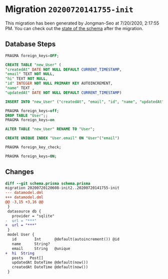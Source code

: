 # Migration `20200720141755-init`

This migration has been generated by Jongman-Seo at 7/20/2020, 2:17:55 PM.
You can check out the [state of the schema](./schema.prisma) after the migration.

## Database Steps

```sql
PRAGMA foreign_keys=OFF;

CREATE TABLE "new_User" (
"createdAt" DATE NOT NULL DEFAULT CURRENT_TIMESTAMP,
"email" TEXT NOT NULL,
"hi" TEXT NOT NULL,
"id" INTEGER NOT NULL PRIMARY KEY AUTOINCREMENT,
"name" TEXT ,
"updatedAt" DATE NOT NULL DEFAULT CURRENT_TIMESTAMP)

INSERT INTO "new_User" ("createdAt", "email", "id", "name", "updatedAt") SELECT "createdAt", "email", "id", "name", "updatedAt" FROM "User"

PRAGMA foreign_keys=off;
DROP TABLE "User";;
PRAGMA foreign_keys=on

ALTER TABLE "new_User" RENAME TO "User";

CREATE UNIQUE INDEX "User.email" ON "User"("email")

PRAGMA foreign_key_check;

PRAGMA foreign_keys=ON;
```

## Changes

```diff
diff --git schema.prisma schema.prisma
migration 20200720120608-init2..20200720141755-init
--- datamodel.dml
+++ datamodel.dml
@@ -3,15 +3,16 @@
 }
 datasource db {
   provider = "sqlite"
-  url = "***"
+  url = "***"
 }
 model User {
   id        Int      @default(autoincrement()) @id
   name      String?
   email     String   @unique
+  hi  String
   posts   Post[]
   updatedAt DateTime @default(now())
   createdAt DateTime @default(now())
 }
```


